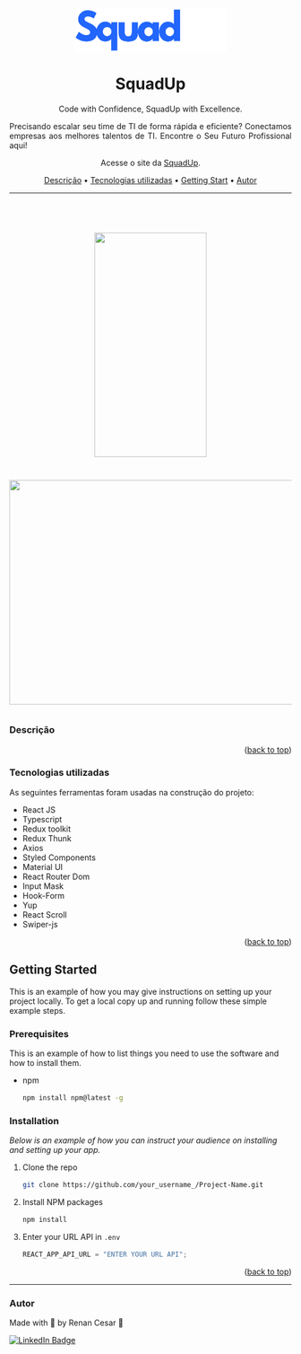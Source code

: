 <a name="readme-top"></a>
<br />

<div align="center">
  <a href="https://squadup-livid.vercel.app/">
    <img align="center" width="270" height="80" src="./src/assets/logo-claro.webp">
  </a>
  <h1>SquadUp</h1>
</div>

<p align="center">Code with Confidence, SquadUp with Excellence.</p>
<p align="justify">Precisando escalar seu time de TI de forma rápida e eficiente? Conectamos empresas aos melhores talentos de TI. Encontre o Seu Futuro Profissional aqui!</p>
<p align="center">Acesse o site da <a href="https://squadup-livid.vercel.app/">SquadUp</a>.</p>

<p align="center">
 <a href="#Descrição">Descrição</a> •
 <a href="#Tecnologias">Tecnologias utilizadas</a> •
 <a href="#start">Getting Start</a> •
 <a href="#autor">Autor</a>
</p>

---

<br>

<h1 align="center">  
    <p align="center">
        <img width="200" height="400" src="./src/assets/squadup-mobile.gif"><br><br>
        <img width="800" height="400" src="./src/assets/squadup.gif">
    </p>
</h1>

<a id="Descrição"></a>

### Descrição

<p align="right">(<a href="#readme-top">back to top</a>)</p>

<a id="Tecnologias"></a>

### Tecnologias utilizadas

As seguintes ferramentas foram usadas na construção do projeto:

- React JS
- Typescript
- Redux toolkit
- Redux Thunk
- Axios
- Styled Components
- Material UI
- React Router Dom
- Input Mask
- Hook-Form
- Yup
- React Scroll
- Swiper-js

<p align="right">(<a href="#readme-top">back to top</a>)</p>

<a id="start"></a>

## Getting Started

This is an example of how you may give instructions on setting up your project locally.
To get a local copy up and running follow these simple example steps.

### Prerequisites

This is an example of how to list things you need to use the software and how to install them.

- npm
  ```sh
  npm install npm@latest -g
  ```

### Installation

_Below is an example of how you can instruct your audience on installing and setting up your app._

1. Clone the repo
   ```sh
   git clone https://github.com/your_username_/Project-Name.git
   ```
2. Install NPM packages
   ```sh
   npm install
   ```
3. Enter your URL API in `.env`
   ```js
   REACT_APP_API_URL = "ENTER YOUR URL API";
   ```

<p align="right">(<a href="#readme-top">back to top</a>)</p>

---

### Autor

Made with 💜 by Renan Cesar 👋

[![LinkedIn Badge](https://img.shields.io/badge/-Renan_Cesar-blue?style=flat-square&logo=Linkedin&logoColor=white&link=https://www.linkedin.com/in/renan-cesar/)](https://www.linkedin.com/in/renan-cesar/)
